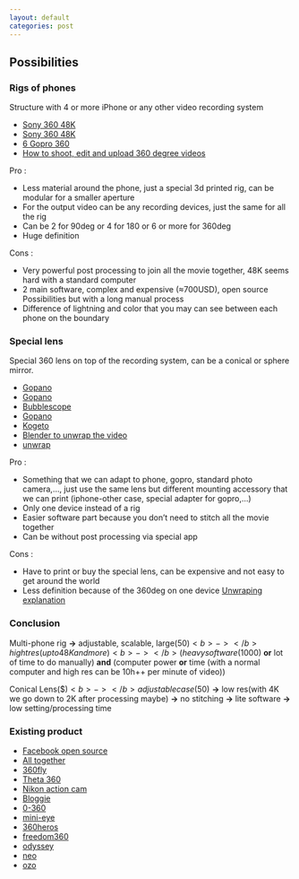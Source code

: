 ```yaml
---
layout: default
categories: post
---
```


## Possibilities

### Rigs of phones

Structure with 4 or more iPhone or any other video recording system

- [Sony 360 48K](http://www.3ders.org/articles/20160113-sony-makes-worlds-first-48k-360-video-using-smartphones-and-3d-printed-rig.html)
- [Sony 360 48K](http://www.luma-id.com/2016/01/11/camera-rig-for-sony/)
- [6 Gopro 360](http://www.jonasginter.de/360-grad-video-mit-6-gopro-kameras/)
- [How to shoot, edit and upload 360 degree videos](http://www.premiumbeat.com/blog/how-to-shoot-edit-and-upload-360-degree-videos/)

Pro :

-	Less material around the phone, just a special 3d printed rig, can be modular for a smaller aperture
-	For the output video can be any recording devices, just the same for all the rig
-	Can be 2 for 90deg or 4 for 180 or 6 or more for 360deg
-	Huge definition

Cons :

-	Very powerful post processing to join all the movie together, 48K seems hard with a standard computer
-	2 main software, complex and expensive (≈700USD), open source Possibilities but with a long manual process
-	Difference of lightning and color that you may can see between each phone on the boundary

### Special lens

Special 360 lens on top of the recording system, can be a conical or sphere mirror.

- [Gopano](http://blogs.discovery.com/.a/6a00d8341bf67c53ef0162fe0f9e0f970d-popup)
- [Gopano](https://www.kickstarter.com/projects/1106196796/the-gopano-micro-a-lens-for-capturing-360-video-on/description)
- [Bubblescope](https://www.amazon.co.uk/Bubblescope-Degree-Optical-Camera-iPhone/dp/B008ER8AMG)
- [Gopano](http://agonistica.com/gopano-360-lenses-cameras-iphone/)
- [Kogeto](http://www.gadgetreview.com/kogeto-dot-review)
- [Blender to unwrap the video](http://blendersushi.blogspot.co.nz/2011/11/blender-x-iphone-with-gopano-kogeto.html)
- [unwrap](https://www.youtube.com/watch?v=egsU-sdvUrE&feature=youtu.be)

Pro :

-	Something that we can adapt to phone, gopro, standard photo camera,…, just use the same lens but different mounting accessory that we can print (iphone-other case, special adapter for gopro,…)
-	Only one device instead of a rig
-	Easier software part because you don’t need to stitch all the movie together
-	Can be without post processing via special app

Cons :

-	Have to print or buy the special lens, can be expensive and not easy to get around the world
-	Less definition because of the 360deg on one device [Unwraping explanation](http://singularityhub.com/wp-content/uploads/2012/05/panoramic-unwarping.jpg)

### Conclusion

Multi-phone rig <b>-></b> adjustable, scalable, large(50$) <b>-></b> hight res(up to 48K and more) <b>-></b> (heavy software(1000$) <b>or</b> lot of time to do manually) <b>and</b> (computer power <b>or</b> time (with a normal computer and high res can be 10h++ per minute of video))

Conical Lens($$) <b>-></b> adjustable case(50$) <b>-></b> low res(with 4K we go down to 2K after processing maybe) <b>-></b> no stitching <b>-></b> lite software <b>-></b> low setting/processing time

### Existing product

- [Facebook open source](https://code.facebook.com/posts/1755691291326688/introducing-facebook-surround-360-an-open-high-quality-3d-360-video-capture-system/)
- [All together](https://www.freeflyvr.com/360-degree-cameras-videos-virtual-realty/)
- [360fly](https://360fly.com/au/)
- [Theta 360](https://theta360.com/en/about/theta/s.html)
- [Nikon action cam](http://www.nikonusa.com/en/nikon-products/action-cameras/index.page)
- [Bloggie](http://www.flong.com/blog/2010/modding-the-bloggie-panoramic-lens-accessory/)
- [0-360](https://www.0-360.com/)
- [mini-eye](http://360designs.io/product/mini-eye/)
- [360heros](http://shop.360heros.com/)
- [freedom360](http://freedom360.us/shop/)
- [odyssey](https://gopro.com/odyssey)
- [neo](https://www.jauntvr.com/neo-first-look/)
- [ozo](https://ozo.nokia.com/)
